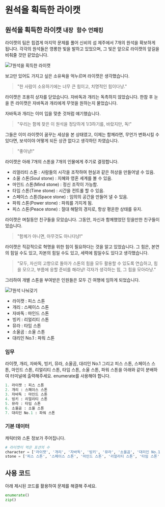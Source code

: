 # 원석을 획득한 라이캣

## 원석을 획득한 라이캣 `내장 함수` `언패킹`

라이캣의 팀은 힙겹게 마지막 문제를 풀어 신비의 섬 제주에서 7개의 원석을 확보하게 됩니다. 각각의 원석들은 영롱한 빛을 발하고 있었으며, 그 빛은 앞으로 라이캣의 앞길을 비춰줄 것만 같았습니다.

![7원석을 획득한 라이캣](./story16-1.png)

보고만 있어도 가지고 싶은 소유욕을 억누르며 라이캣은 생각했습니다.

> "한 사람이 소유하기에는 너무 큰 힘이고, 치명적인 힘이다냥."

라이캣은 조용히 상자를 닫았습니다. 자바독과 개리는 독촉하지 않았습니다. 한참 후 눈을 뜬 라이캣은 자바독과 개리에게 무엇을 원하는지 물었습니다.

자바독과 개리는 이미 입을 맞춘 것처럼 얘기했습니다.

> "우리는 함께 찾은 이 원석을 정당하게 1/3하기를, 바랐지만, 독!"

그들은 이미 라이캣이 꿈꾸는 세상을 본 상태였고, 이제는 함께라면, 무언가 변화시킬 수 있다면, 보석이야 어떻게 되든 상관 없다고 생각하던 차였습니다.

> "좋아냥!"

라이캣은 아래 7개의 스톤을 7개의 인물에게 주기로 결정합니다.

- 리얼리티 스톤 : 사람들의 시각을 조작하여 현실과 같은 허상을 만들어낼 수 있음.
- 소울 스톤(Soul stone) : 지혜와 영혼 세계를 볼 수 있음.
- 마인드 스톤(Mind stone) : 정신 조작이 가능함.
- 타임 스톤(Time stone) : 시간을 컨트롤 할 수 있음.
- 스페이스 스톤(Space stone) : 임의의 공간을 만들어 낼 수 있음.
- 파워 스톤(Power stone) : 파워를 가지게 됨.
- 피스 스톤(Peace stone) : 절대 해탈의 경지로, 항상 평온한 상태를 유지.

라이캣은 며칠동안 친구들을 모았습니다. 그동안, 자신과 함께했었던 믿을만한 친구들이었습니다.

> "함께가 아니면, 아무것도 아니다냥!"

라이캣은 직감적으로 혁명을 위한 힘이 필요하다는 것을 알고 있었습니다. 그 힘은, 본연의 힘일 수도 있고, 자본의 힘일 수도 있고, 세력에 힘일수도 있다고 생각했습니다.

> "모두, 자신의 고향으로 돌아가 스톤의 힘을 모두 활용할 수 있도록 연습하고, 힘을 모으고, 부름에 응할 준비를 해라냥! 각자가 생각하는 힘, 그 힘을 모아라냥."

그리하여 개별 스톤을 부여받은 인원들은 모두 긴 여행에 임하게 되었습니다.

![7원석 나눠갖기](./story16-2.png)

- 라이캣 : 피스 스톤
- 개리 : 스페이스 스톤
- 자바독 : 마인드 스톤
- 빙키 : 리얼리티 스톤
- 뮤라 : 타임 스톤
- 소울곰 : 소울 스톤
- 대리인 No.1 : 파워 스톤

### 임무
라이캣, 개리, 자바독, 빙키, 뮤라, 소울곰, 대리인 No.1 그리고 피스 스톤, 스페이스 스톤, 마인드 스톤, 리얼리티 스톤, 타임 스톤, 소울 스톤, 파워 스톤을 아래와 같이 분배하여 터미널에 출력해주세요. enumerate를 사용해야 합니다.

```python
1. 라이캣 : 피스 스톤
2. 개리 : 스페이스 스톤
3. 자바독 : 마인드 스톤
4. 빙키 : 리얼리티 스톤
5. 뮤라 : 타임 스톤
6. 소울곰 : 소울 스톤
7. 대리인 No.1 : 파워 스톤
```

### 기본 데이터
캐릭터와 스톤 정보가 주어집니다.

```python
# 라이캣이 먹은 포션의 수
character = ['라이캣', '개리', '자바독', '빙키', '뮤라', '소울곰', '대리인 No.1']
stone = ['피스 스톤', '스페이스 스톤', '마인드 스톤', '리얼리티 스톤', '타임 스톤', '소울 스톤', '파워 스톤']
```


## 사용 코드
아래 제시된 코드를 활용하여 문제를 해결해 주세요.
```python
enumerate()
zip()
```